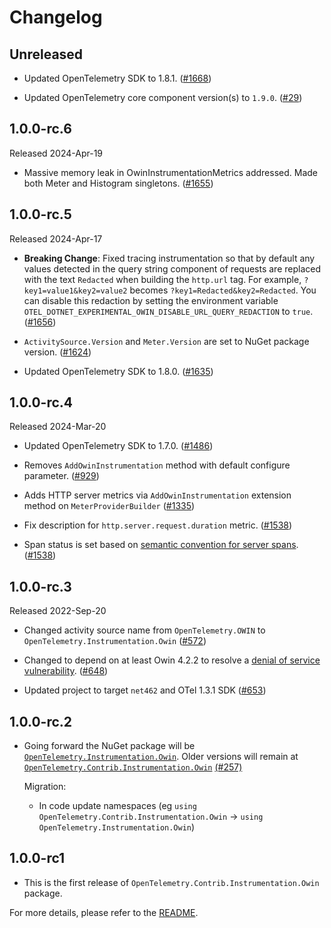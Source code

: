# Changelog

## Unreleased

* Updated OpenTelemetry SDK to 1.8.1.
  ([#1668](https://github.com/open-telemetry/opentelemetry-dotnet-contrib/pull/1668))

* Updated OpenTelemetry core component version(s) to `1.9.0`.
  ([#29](https://github.com/CodeBlanch/opentelemetry-dotnet-contrib/pull/29))

## 1.0.0-rc.6

Released 2024-Apr-19

* Massive memory leak in OwinInstrumentationMetrics addressed.
  Made both Meter and Histogram singletons.
  ([#1655](https://github.com/open-telemetry/opentelemetry-dotnet-contrib/pull/1655))

## 1.0.0-rc.5

Released 2024-Apr-17

* **Breaking Change**: Fixed tracing instrumentation so that by default any
  values detected in the query string component of requests are replaced with
  the text `Redacted` when building the `http.url` tag. For example,
  `?key1=value1&key2=value2` becomes `?key1=Redacted&key2=Redacted`. You can
  disable this redaction by setting the environment variable
  `OTEL_DOTNET_EXPERIMENTAL_OWIN_DISABLE_URL_QUERY_REDACTION` to `true`.
  ([#1656](https://github.com/open-telemetry/opentelemetry-dotnet-contrib/pull/1656))

* `ActivitySource.Version` and `Meter.Version` are set to NuGet package version.
  ([#1624](https://github.com/open-telemetry/opentelemetry-dotnet-contrib/pull/1624))

* Updated OpenTelemetry SDK to 1.8.0.
  ([#1635](https://github.com/open-telemetry/opentelemetry-dotnet-contrib/pull/1635))

## 1.0.0-rc.4

Released 2024-Mar-20

* Updated OpenTelemetry SDK to 1.7.0.
  ([#1486](https://github.com/open-telemetry/opentelemetry-dotnet-contrib/pull/1486))

* Removes `AddOwinInstrumentation` method with default configure parameter.
  ([#929](https://github.com/open-telemetry/opentelemetry-dotnet-contrib/pull/929))

* Adds HTTP server metrics via `AddOwinInstrumentation` extension method on `MeterProviderBuilder`
  ([#1335](https://github.com/open-telemetry/opentelemetry-dotnet-contrib/pull/1335))

* Fix description for `http.server.request.duration` metric.
  ([#1538](https://github.com/open-telemetry/opentelemetry-dotnet-contrib/pull/1538))

* Span status is set based on [semantic convention for server spans](https://github.com/open-telemetry/semantic-conventions/blob/v1.24.0/docs/http/http-spans.md#status).
  ([#1538](https://github.com/open-telemetry/opentelemetry-dotnet-contrib/pull/1538))

## 1.0.0-rc.3

Released 2022-Sep-20

* Changed activity source name from `OpenTelemetry.OWIN`
  to `OpenTelemetry.Instrumentation.Owin`
  ([#572](https://github.com/open-telemetry/opentelemetry-dotnet-contrib/pull/572))

* Changed to depend on at least Owin 4.2.2 to resolve a
  [denial of service vulnerability](https://github.com/advisories/GHSA-3rq8-h3gj-r5c6).
  ([#648](https://github.com/open-telemetry/opentelemetry-dotnet-contrib/pull/648))

* Updated project to target `net462` and OTel 1.3.1 SDK
  ([#653](https://github.com/open-telemetry/opentelemetry-dotnet-contrib/pull/653))

## 1.0.0-rc.2

* Going forward the NuGet package will be
  [`OpenTelemetry.Instrumentation.Owin`](https://www.nuget.org/packages/OpenTelemetry.Instrumentation.Owin).
  Older versions will remain at
  [`OpenTelemetry.Contrib.Instrumentation.Owin`](https://www.nuget.org/packages/OpenTelemetry.Contrib.Instrumentation.Owin)
  [(#257)](https://github.com/open-telemetry/opentelemetry-dotnet-contrib/pull/257)

  Migration:

  * In code update namespaces (eg `using
    OpenTelemetry.Contrib.Instrumentation.Owin` -> `using
    OpenTelemetry.Instrumentation.Owin`)

## 1.0.0-rc1

* This is the first release of `OpenTelemetry.Contrib.Instrumentation.Owin` package.

For more details, please refer to the [README](README.md).
